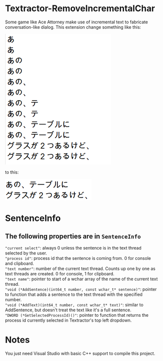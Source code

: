 # Textractor-RemoveIncrementalChar

Some game like Ace Attorney make use of incremental text to fabricate conversation-like dialog. This extension change something like this:

![before](before.png)

to this:

![after](after.png)

# SentenceInfo

## The following properties are in `SentenceInfo`
`"current select"`: always 0 unless the sentence is in the text thread selected by the user.<br>
`"process id"`: process id that the sentence is coming from. 0 for console and clipboard.<br>
`"text number"`: number of the current text thread. Counts up one by one as text threads are created. 0 for console, 1 for clipboard.<br>
`"text name"`: pointer to start of a wchar array of the name of the current text thread.<br>
`"void (*AddSentence)(int64_t number, const wchar_t* sentence)"`: pointer to function that adds a sentence to the text thread with the specified number.<br>
`"void (*AddText)(int64_t number, const wchar_t* text)"`: similar to AddSentence, but doesn't treat the text like it's a full sentence.<br>
`"DWORD (*GetSelectedProcessId)()"`: pointer to function that returns the process id currently selected in Textractor's top left dropdown.

# Notes

You just need Visual Studio with basic C++ support to compile this project.
